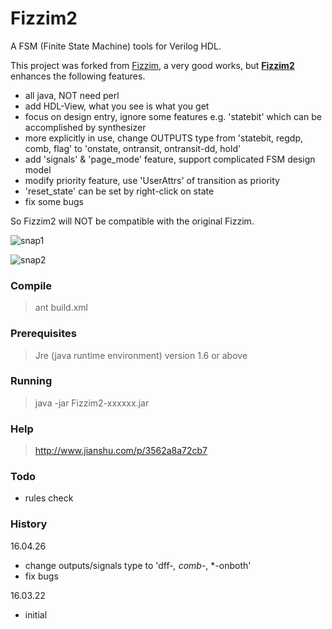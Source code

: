 Fizzim2
======

A FSM (Finite State Machine) tools for Verilog HDL.

This project was forked from [Fizzim](http://www.fizzim.com), a very good works, but [**Fizzim2**](https://github.com/balanx/fizzim2) enhances the following features.

- all java, NOT need perl
- add HDL-View, what you see is what you get
- focus on design entry, ignore some features e.g. 'statebit' which can be accomplished by synthesizer
- more explicitly in use, change OUTPUTS type from 'statebit, regdp, comb, flag' to 'onstate, ontransit, ontransit-dd, hold'
- add 'signals' & 'page_mode' feature, support complicated FSM design model
- modify priority feature, use 'UserAttrs' of transition as priority
- 'reset_state' can be set by right-click on state
- fix some bugs

So Fizzim2 will NOT be compatible with the original Fizzim.

![snap1](https://raw.github.com/balanx/fizzim2/master/snap1.png)

![snap2](https://raw.github.com/balanx/fizzim2/master/snap2.png)

### Compile ###
> ant build.xml

### Prerequisites
> Jre (java runtime environment) version 1.6 or above

### Running ###
> java -jar Fizzim2-xxxxxx.jar

### Help ###
> http://www.jianshu.com/p/3562a8a72cb7

### Todo ###
- rules check

### History ###

16.04.26
- change outputs/signals type to 'dff-*, comb-*, *-onboth'
- fix bugs

16.03.22
- initial
